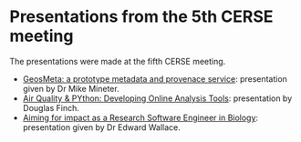 # Presentations from the 5th CERSE meeting

The presentations were made at the fifth CERSE meeting.

* [GeosMeta: a prototype metadata and provenace service](geosmeta_with_notes.pdf): presentation given by Dr Mike Mineter.
* [Air Quality & PYthon: Developing Online Analysis Tools](DougFinch_CERSE_18022020.pdf): presentation by Douglas Finch.
* [Aiming for impact as a Research Software Engineer in Biology](SBSComputingSurvey_etc_CERSE_18Feb2020.pdf): presentation given by Dr Edward Wallace.

